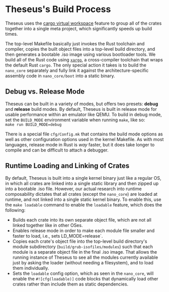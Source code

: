 # Theseus's Build Process

Theseus uses the [cargo virtual workspace](https://doc.rust-lang.org/cargo/reference/fest.html#the-workspace-section) feature to group all of the crates together into a single meta project, which significantly speeds up build times.

The top-level Makefile basically just invokes the Rust toolchain and compiler, copies the built object files into a top-level build directory, and then generates a bootable .iso image using various bootloader tools.
We build all of the Rust code using [`xargo`](https://github.com/ric/xargo), a cross-compiler toolchain that wraps the default Rust `cargo`.
The only special action it takes is to build the `nano_core` separately and fully link it against the architecture-specific assembly code in `nano_core/boot` into a static binary.

## Debug vs. Release Mode

Theseus can be built in a variety of modes, but offers two presets: **debug** and **release** build modes.
By default, Theseus is built in release mode for usable performance within an emulator like QEMU.
To build in debug mode, set the `BUILD_MODE` environment variable when running `make`, like so:  
`make run BUILD_MODE=debug`

There is a special file `cfg/Config.mk` that contains the build mode options as well as other configuration options used in the kernel Makefile. 
As with most languages, release mode in Rust is *way* faster, but it does take longer to compile and can be difficult to attach a debugger.

## Runtime Loading and Linking of Crates

By default, Theseus is built into a single kernel binary just like a regular OS, in which all crates are linked into a single static library and then zipped up into a bootable .iso file.
However, our actual research into runtime composability dictates that all crates (except the `nano_core`) are loaded at runtime, and not linked into a single static kernel binary.
To enable this, use the `make loadable` command to enable the `loadable` feature, which does the following:

* Builds each crate into its own separate object file, which are not all linked together like in other OSes.
* Enables release mode in order to make each module file smaller and faster to load, i.e., sets LD_MODE=release`.
* Copies each crate's object file into the top-level build directory's module subdirectory (`build/grub-isofiles/modules`) such that each module is a separate object file in the final .iso image. 
  That allows the running instance of Theseus to see all the modules currently available just by asking the loader (without needing a filesystem), and to load them individually.
* Sets the `loadable` config option, which as seen in the `nano_core`, will enable the `#![cfg(loadable)]` code blocks that dynamically load other crates rather than include them as static dependencies.
